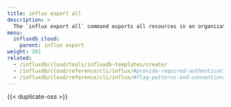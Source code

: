 ```yaml
---
title: influx export all
description: >
  The `influx export all` command exports all resources in an organization as an InfluxDB template.
menu:
  influxdb_cloud:
    parent: influx export
weight: 201
related:
  - /influxdb/cloud/tools/influxdb-templates/create/
  - /influxdb/cloud/reference/cli/influx/#provide-required-authentication-credentials, influx CLI—Provide required authentication credentials
  - /influxdb/cloud/reference/cli/influx/#flag-patterns-and-conventions, influx CLI—Flag patterns and conventions
---
```


{{< duplicate-oss >}}
